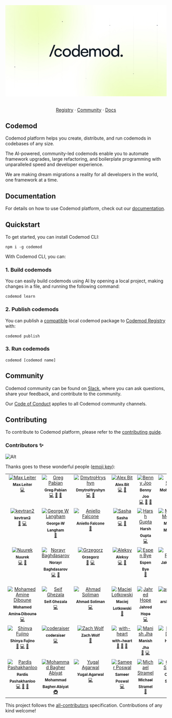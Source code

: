 <p align="center">
  <a href="https://codemod.com">
      <picture>
          <source media="(prefers-color-scheme: dark)" srcset="/apps/docs/images/intro/codemod-docs-hero-dark.jpg">
          <source media="(prefers-color-scheme: light)" srcset="/apps/docs/images/intro/codemod-docs-hero-light.jpg">
          <img alt="Codemod Registry Header" src="/apps/docs/images/intro/codemod-docs-hero-light.jpg"></picture>
  </a>

  <p align="center">
    <br />
    <a href="https://codemod.com/registry/">Registry</a>
    ·
    <a href="https://codemod.com/community">Community</a>
    ·
    <a href="https://docs.codemod.com">Docs</a>
  </p>
</p>

## Codemod

Codemod platform helps you create, distribute, and run codemods in codebases of any size.

The AI-powered, community-led codemods enable you to automate framework upgrades, large refactoring, and boilerplate programming with unparalleled speed and developer experience.

We are making dream migrations a reality for all developers in the world, one framework at a time.

## Documentation

For details on how to use Codemod platform, check out our [documentation](https://go.codemod.com/docs).

## Quickstart

To get started, you can install Codemod CLI:

```
npm i -g codemod
```

With Codemod CLI, you can:

### 1. Build codemods

You can easily build codemods using AI by opening a local project, making changes in a file, and running the following command:

```
codemod learn
```

### 2. Publish codemods

You can publish a [compatible](https://go.codemod.com/package-structure) local codemod package to [Codemod Registry](https://codemod.com/registry) with:

```
codemod publish
```

### 3. Run codemods

```
codemod [codemod name]
```

## Community

Codemod community can be found on [Slack](https://codemod.com/community), where you can ask questions, share your feedback, and contribute to the community.

Our [Code of Conduct](/CODE_OF_CONDUCT.md) applies to all Codemod community channels.

## Contributing

To contribute to Codemod platform, please refer to the [contributing guide](/CONTRIBUTING.md).

### Contributors ✨

![Alt](https://repobeats.axiom.co/api/embed/a601b01213da7b870268b1fe2ee8384efc40c308.svg "Repobeats analytics image")

Thanks goes to these wonderful people ([emoji key](https://allcontributors.org/docs/en/emoji-key)):

<!-- ALL-CONTRIBUTORS-LIST:START - Do not remove or modify this section -->
<!-- prettier-ignore-start -->
<!-- markdownlint-disable -->
<table>
  <tbody>
    <tr>
      <td align="center" valign="top" width="14.28%"><a href="https://maxleiter.com/"><img src="https://avatars.githubusercontent.com/u/8675906?v=4?s=100" width="100px;" alt="Max Leiter"/><br /><sub><b>Max Leiter</b></sub></a><br /><a href="https://github.com/codemod-com/codemod/commits?author=MaxLeiter" title="Code">💻</a></td>
      <td align="center" valign="top" width="14.28%"><a href="https://medium.com/@greg-pabian/"><img src="https://avatars.githubusercontent.com/u/35925521?v=4?s=100" width="100px;" alt="Greg Pabian"/><br /><sub><b>Greg Pabian</b></sub></a><br /><a href="https://github.com/codemod-com/codemod/commits?author=grzpab" title="Code">💻</a> <a href="https://github.com/codemod-com/codemod/issues?q=author%3Agrzpab" title="Bug reports">🐛</a> <a href="https://github.com/codemod-com/codemod/commits?author=grzpab" title="Documentation">📖</a></td>
      <td align="center" valign="top" width="14.28%"><a href="https://github.com/DmytroHryshyn"><img src="https://avatars.githubusercontent.com/u/125881252?v=4?s=100" width="100px;" alt="DmytroHryshyn"/><br /><sub><b>DmytroHryshyn</b></sub></a><br /><a href="https://github.com/codemod-com/codemod/commits?author=DmytroHryshyn" title="Code">💻</a> <a href="https://github.com/codemod-com/codemod/issues?q=author%3ADmytroHryshyn" title="Bug reports">🐛</a></td>
      <td align="center" valign="top" width="14.28%"><a href="https://github.com/alexbit-codemod/"><img src="https://avatars.githubusercontent.com/u/78109534?v=4?s=100" width="100px;" alt="Alex Bit"/><br /><sub><b>Alex Bit</b></sub></a><br /><a href="https://github.com/codemod-com/codemod/commits?author=alexbit-codemod" title="Code">💻</a> <a href="https://github.com/codemod-com/codemod/commits?author=alexbit-codemod" title="Documentation">📖</a></td>
      <td align="center" valign="top" width="14.28%"><a href="https://github.com/hbjORbj"><img src="https://avatars.githubusercontent.com/u/32841130?v=4?s=100" width="100px;" alt="Benny Joo"/><br /><sub><b>Benny Joo</b></sub></a><br /><a href="https://github.com/codemod-com/codemod/commits?author=hbjORbj" title="Code">💻</a> <a href="https://github.com/codemod-com/codemod/issues?q=author%3AhbjORbj" title="Bug reports">🐛</a> <a href="https://github.com/codemod-com/codemod/commits?author=hbjORbj" title="Documentation">📖</a></td>
      <td align="center" valign="top" width="14.28%"><a href="https://github.com/mohab-sameh"><img src="https://avatars.githubusercontent.com/u/37941642?v=4?s=100" width="100px;" alt="Mohab Sameh"/><br /><sub><b>Mohab Sameh</b></sub></a><br /><a href="https://github.com/codemod-com/codemod/commits?author=mohab-sameh" title="Code">💻</a> <a href="https://github.com/codemod-com/codemod/commits?author=mohab-sameh" title="Documentation">📖</a></td>
      <td align="center" valign="top" width="14.28%"><a href="https://zergus.github.io/"><img src="https://avatars.githubusercontent.com/u/5468045?v=4?s=100" width="100px;" alt="Serhii Melnyk"/><br /><sub><b>Serhii Melnyk</b></sub></a><br /><a href="#ideas-Zergus" title="Ideas, Planning, & Feedback">🤔</a></td>
    </tr>
    <tr>
      <td align="center" valign="top" width="14.28%"><a href="https://github.com/kevtran2"><img src="https://avatars.githubusercontent.com/u/44513934?v=4?s=100" width="100px;" alt="kevtran2"/><br /><sub><b>kevtran2</b></sub></a><br /><a href="https://github.com/codemod-com/codemod/commits?author=kevtran2" title="Documentation">📖</a> <a href="https://github.com/codemod-com/codemod/commits?author=kevtran2" title="Code">💻</a></td>
      <td align="center" valign="top" width="14.28%"><a href="https://georgewl.dev"><img src="https://avatars.githubusercontent.com/u/5931248?v=4?s=100" width="100px;" alt="George W Langham"/><br /><sub><b>George W Langham</b></sub></a><br /><a href="https://github.com/codemod-com/codemod/issues?q=author%3AGeorgeWL" title="Bug reports">🐛</a></td>
      <td align="center" valign="top" width="14.28%"><a href="https://github.com/AnielloFalcone"><img src="https://avatars.githubusercontent.com/u/16816912?v=4?s=100" width="100px;" alt="Aniello Falcone"/><br /><sub><b>Aniello Falcone</b></sub></a><br /><a href="https://github.com/codemod-com/codemod/issues?q=author%3AAnielloFalcone" title="Bug reports">🐛</a></td>
      <td align="center" valign="top" width="14.28%"><a href="http://r4zen.dev"><img src="https://avatars.githubusercontent.com/u/44036750?v=4?s=100" width="100px;" alt="Sasha"/><br /><sub><b>Sasha</b></sub></a><br /><a href="https://github.com/codemod-com/codemod/commits?author=r4zendev" title="Code">💻</a> <a href="https://github.com/codemod-com/codemod/issues?q=author%3Ar4zendev" title="Bug reports">🐛</a></td>
      <td align="center" valign="top" width="14.28%"><a href="https://www.linkedin.com/in/harshgupta749"><img src="https://avatars.githubusercontent.com/u/22460730?v=4?s=100" width="100px;" alt="Harsh Gupta"/><br /><sub><b>Harsh Gupta</b></sub></a><br /><a href="https://github.com/codemod-com/codemod/commits?author=Harsh24893" title="Code">💻</a></td>
      <td align="center" valign="top" width="14.28%"><a href="https://github.com/mohebifar"><img src="https://avatars.githubusercontent.com/u/6104558?v=4?s=100" width="100px;" alt="Mohamad Mohebifar"/><br /><sub><b>Mohamad Mohebifar</b></sub></a><br /><a href="https://github.com/codemod-com/codemod/commits?author=mohebifar" title="Code">💻</a> <a href="https://github.com/codemod-com/codemod/issues?q=author%3Amohebifar" title="Bug reports">🐛</a></td>
      <td align="center" valign="top" width="14.28%"><a href="http://demidoff.dev"><img src="https://avatars.githubusercontent.com/u/12803556?v=4?s=100" width="100px;" alt="Mikhail Demidoff"/><br /><sub><b>Mikhail Demidoff</b></sub></a><br /><a href="https://github.com/codemod-com/codemod/commits?author=mirai2k" title="Code">💻</a></td>
    </tr>
    <tr>
      <td align="center" valign="top" width="14.28%"><a href="https://github.com/Nuurek"><img src="https://avatars.githubusercontent.com/u/12049357?v=4?s=100" width="100px;" alt="Nuurek"/><br /><sub><b>Nuurek</b></sub></a><br /><a href="https://github.com/codemod-com/codemod/commits?author=Nuurek" title="Code">💻</a> <a href="https://github.com/codemod-com/codemod/issues?q=author%3ANuurek" title="Bug reports">🐛</a></td>
      <td align="center" valign="top" width="14.28%"><a href="https://github.com/Baghdasarov"><img src="https://avatars.githubusercontent.com/u/16937233?v=4?s=100" width="100px;" alt="Norayr Baghdasarov"/><br /><sub><b>Norayr Baghdasarov</b></sub></a><br /><a href="https://github.com/codemod-com/codemod/commits?author=Baghdasarov" title="Code">💻</a> <a href="https://github.com/codemod-com/codemod/issues?q=author%3ABaghdasarov" title="Bug reports">🐛</a></td>
      <td align="center" valign="top" width="14.28%"><a href="https://github.com/grzim"><img src="https://avatars.githubusercontent.com/u/8398557?v=4?s=100" width="100px;" alt="Grzegorz"/><br /><sub><b>Grzegorz</b></sub></a><br /><a href="https://github.com/codemod-com/codemod/issues?q=author%3Agrzim" title="Bug reports">🐛</a> <a href="https://github.com/codemod-com/codemod/commits?author=grzim" title="Code">💻</a></td>
      <td align="center" valign="top" width="14.28%"><a href="https://github.com/arybitskiy"><img src="https://avatars.githubusercontent.com/u/4195805?v=4?s=100" width="100px;" alt="Aleksy"/><br /><sub><b>Aleksy</b></sub></a><br /><a href="https://github.com/codemod-com/codemod/commits?author=arybitskiy" title="Code">💻</a> <a href="https://github.com/codemod-com/codemod/issues?q=author%3Aarybitskiy" title="Bug reports">🐛</a></td>
      <td align="center" valign="top" width="14.28%"><a href="https://getstell.com"><img src="https://avatars.githubusercontent.com/u/106824?v=4?s=100" width="100px;" alt="Espen Bye"/><br /><sub><b>Espen Bye</b></sub></a><br /><a href="https://github.com/codemod-com/codemod/issues?q=author%3Aespenbye" title="Bug reports">🐛</a></td>
      <td align="center" valign="top" width="14.28%"><a href="https://jakeriordan.dev"><img src="https://avatars.githubusercontent.com/u/38506433?v=4?s=100" width="100px;" alt="Jake Riordan"/><br /><sub><b>Jake Riordan</b></sub></a><br /><a href="https://github.com/codemod-com/codemod/commits?author=Hazetheai" title="Code">💻</a> <a href="https://github.com/codemod-com/codemod/issues?q=author%3AHazetheai" title="Bug reports">🐛</a></td>
      <td align="center" valign="top" width="14.28%"><a href="http://jonathangiardino.com"><img src="https://avatars.githubusercontent.com/u/47124762?v=4?s=100" width="100px;" alt="Jonathan Giardino"/><br /><sub><b>Jonathan Giardino</b></sub></a><br /><a href="https://github.com/codemod-com/codemod/commits?author=jonathangiardino" title="Code">💻</a> <a href="https://github.com/codemod-com/codemod/issues?q=author%3Ajonathangiardino" title="Bug reports">🐛</a></td>
    </tr>
    <tr>
      <td align="center" valign="top" width="14.28%"><a href="https://github.com/diboune"><img src="https://avatars.githubusercontent.com/u/60890389?v=4?s=100" width="100px;" alt="Mohamed Amine Diboune"/><br /><sub><b>Mohamed Amine Diboune</b></sub></a><br /><a href="https://github.com/codemod-com/codemod/commits?author=diboune" title="Code">💻</a></td>
      <td align="center" valign="top" width="14.28%"><a href="https://github.com/siffogh"><img src="https://avatars.githubusercontent.com/u/4761023?v=4?s=100" width="100px;" alt="Seif Ghezala"/><br /><sub><b>Seif Ghezala</b></sub></a><br /><a href="https://github.com/codemod-com/codemod/commits?author=siffogh" title="Code">💻</a></td>
      <td align="center" valign="top" width="14.28%"><a href="https://www.toptal.com/resume/ahmad-soliman"><img src="https://avatars.githubusercontent.com/u/3511001?v=4?s=100" width="100px;" alt="Ahmad Soliman"/><br /><sub><b>Ahmad Soliman</b></sub></a><br /><a href="https://github.com/codemod-com/codemod/commits?author=ahmadsoliman" title="Code">💻</a></td>
      <td align="center" valign="top" width="14.28%"><a href="https://github.com/ml"><img src="https://avatars.githubusercontent.com/u/1509?v=4?s=100" width="100px;" alt="Maciej Lotkowski"/><br /><sub><b>Maciej Lotkowski</b></sub></a><br /><a href="https://github.com/codemod-com/codemod/issues?q=author%3Aml" title="Bug reports">🐛</a></td>
      <td align="center" valign="top" width="14.28%"><a href="http://jahred.me"><img src="https://avatars.githubusercontent.com/u/13903378?v=4?s=100" width="100px;" alt="Jahred Hope"/><br /><sub><b>Jahred Hope</b></sub></a><br /><a href="https://github.com/codemod-com/codemod/commits?author=jahredhope" title="Code">💻</a></td>
      <td align="center" valign="top" width="14.28%"><a href="https://github.com/arshcodemod"><img src="https://avatars.githubusercontent.com/u/167029627?v=4?s=100" width="100px;" alt="arshcodemod"/><br /><sub><b>arshcodemod</b></sub></a><br /><a href="https://github.com/codemod-com/codemod/commits?author=arshcodemod" title="Documentation">📖</a> <a href="#talk-arshcodemod" title="Talks">📢</a></td>
      <td align="center" valign="top" width="14.28%"><a href="https://github.com/35C4n0r"><img src="https://avatars.githubusercontent.com/u/70096901?v=4?s=100" width="100px;" alt="Jay Kumar"/><br /><sub><b>Jay Kumar</b></sub></a><br /><a href="https://github.com/codemod-com/codemod/commits?author=35C4n0r" title="Code">💻</a></td>
    </tr>
    <tr>
      <td align="center" valign="top" width="14.28%"><a href="https://fujino.dev"><img src="https://avatars.githubusercontent.com/u/7889778?v=4?s=100" width="100px;" alt="Shinya Fujino"/><br /><sub><b>Shinya Fujino</b></sub></a><br /><a href="https://github.com/codemod-com/codemod/commits?author=morinokami" title="Documentation">📖</a> <a href="https://github.com/codemod-com/codemod/commits?author=morinokami" title="Code">💻</a> <a href="https://github.com/codemod-com/codemod/issues?q=author%3Amorinokami" title="Bug reports">🐛</a></td>
      <td align="center" valign="top" width="14.28%"><a href="http://coderaiser.github.io"><img src="https://avatars.githubusercontent.com/u/1573141?v=4?s=100" width="100px;" alt="coderaiser"/><br /><sub><b>coderaiser</b></sub></a><br /><a href="https://github.com/codemod-com/codemod/commits?author=coderaiser" title="Code">💻</a></td>
      <td align="center" valign="top" width="14.28%"><a href="http://zachwolf.com"><img src="https://avatars.githubusercontent.com/u/606237?v=4?s=100" width="100px;" alt="Zach Wolf"/><br /><sub><b>Zach Wolf</b></sub></a><br /><a href="https://github.com/codemod-com/codemod/issues?q=author%3Azachwolf" title="Bug reports">🐛</a></td>
      <td align="center" valign="top" width="14.28%"><a href="https://with-heart.xyz/"><img src="https://avatars.githubusercontent.com/u/1954752?v=4?s=100" width="100px;" alt="with-heart"/><br /><sub><b>with-heart</b></sub></a><br /><a href="https://github.com/codemod-com/codemod/issues?q=author%3Awith-heart" title="Bug reports">🐛</a> <a href="https://github.com/codemod-com/codemod/commits?author=with-heart" title="Documentation">📖</a> <a href="#ideas-with-heart" title="Ideas, Planning, & Feedback">🤔</a></td>
      <td align="center" valign="top" width="14.28%"><a href="https://github.com/manishjha-04"><img src="https://avatars.githubusercontent.com/u/128405481?v=4?s=100" width="100px;" alt="Manish Jha"/><br /><sub><b>Manish Jha</b></sub></a><br /><a href="https://github.com/codemod-com/codemod/issues?q=author%3Amanishjha-04" title="Bug reports">🐛</a> <a href="https://github.com/codemod-com/codemod/commits?author=manishjha-04" title="Code">💻</a></td>
      <td align="center" valign="top" width="14.28%"><a href="https://github.com/henryqdineen"><img src="https://avatars.githubusercontent.com/u/682132?v=4?s=100" width="100px;" alt="Henry Q. Dineen"/><br /><sub><b>Henry Q. Dineen</b></sub></a><br /><a href="https://github.com/codemod-com/codemod/commits?author=henryqdineen" title="Code">💻</a> <a href="https://github.com/codemod-com/codemod/issues?q=author%3Ahenryqdineen" title="Bug reports">🐛</a></td>
      <td align="center" valign="top" width="14.28%"><a href="https://blog.xmatthias.com"><img src="https://avatars.githubusercontent.com/u/5024695?v=4?s=100" width="100px;" alt="Matthias"/><br /><sub><b>Matthias</b></sub></a><br /><a href="https://github.com/codemod-com/codemod/issues?q=author%3Axmatthias" title="Bug reports">🐛</a></td>
    </tr>
    <tr>
      <td align="center" valign="top" width="14.28%"><a href="http://pardisp.github.io"><img src="https://avatars.githubusercontent.com/u/8430554?v=4?s=100" width="100px;" alt="Pardis Pashakhanloo"/><br /><sub><b>Pardis Pashakhanloo</b></sub></a><br /><a href="https://github.com/codemod-com/codemod/commits?author=ppashakhanloo" title="Code">💻</a> <a href="#blog-ppashakhanloo" title="Blogposts">📝</a> <a href="#data-ppashakhanloo" title="Data">🔣</a></td>
      <td align="center" valign="top" width="14.28%"><a href="http://minimalistweb.dev"><img src="https://avatars.githubusercontent.com/u/37929992?v=4?s=100" width="100px;" alt="Mohammad Bagher Abiyat"/><br /><sub><b>Mohammad Bagher Abiyat</b></sub></a><br /><a href="#infra-Aslemammad" title="Infrastructure (Hosting, Build-Tools, etc)">🚇</a></td>
      <td align="center" valign="top" width="14.28%"><a href="https://github.com/Yugal41735"><img src="https://avatars.githubusercontent.com/u/74638775?v=4?s=100" width="100px;" alt="Yugal Agarwal"/><br /><sub><b>Yugal Agarwal</b></sub></a><br /><a href="https://github.com/codemod-com/codemod/commits?author=Yugal41735" title="Code">💻</a></td>
      <td align="center" valign="top" width="14.28%"><a href="https://github.com/poswalsameer"><img src="https://avatars.githubusercontent.com/u/106386145?v=4?s=100" width="100px;" alt="Sameer Poswal"/><br /><sub><b>Sameer Poswal</b></sub></a><br /><a href="https://github.com/codemod-com/codemod/commits?author=poswalsameer" title="Code">💻</a></td>
      <td align="center" valign="top" width="14.28%"><a href="https://github.com/stramel"><img src="https://avatars.githubusercontent.com/u/855184?v=4?s=100" width="100px;" alt="Michael Stramel"/><br /><sub><b>Michael Stramel</b></sub></a><br /><a href="https://github.com/codemod-com/codemod/commits?author=stramel" title="Documentation">📖</a></td>
      <td align="center" valign="top" width="14.28%"><a href="https://github.com/spirulence"><img src="https://avatars.githubusercontent.com/u/1297151?v=4?s=100" width="100px;" alt="Cameron Seebach"/><br /><sub><b>Cameron Seebach</b></sub></a><br /><a href="https://github.com/codemod-com/codemod/issues?q=author%3Aspirulence" title="Bug reports">🐛</a></td>
    </tr>
  </tbody>
</table>

<!-- markdownlint-restore -->
<!-- prettier-ignore-end -->

<!-- ALL-CONTRIBUTORS-LIST:END -->

This project follows the [all-contributors](https://github.com/all-contributors/all-contributors) specification. Contributions of any kind welcome!
